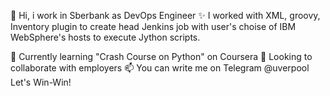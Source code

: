 👋 Hi, i work in Sberbank as DevOps Engineer
✨ I worked with XML, groovy, Inventory plugin to create head Jenkins job with user's choise of IBM WebSphere's hosts to execute Jython scripts.   

🌱 Currently learning "Crash Course on Python" on Coursera 
💞️ Looking to collaborate with employers
📫 You can write me on Telegram @uverpool
      Let's Win-Win!
<!---
maxuver/maxuver is a ✨ special ✨ repository because its `README.md` (this file) appears on your GitHub profile.
You can click the Preview link to take a look at your changes.
--->
